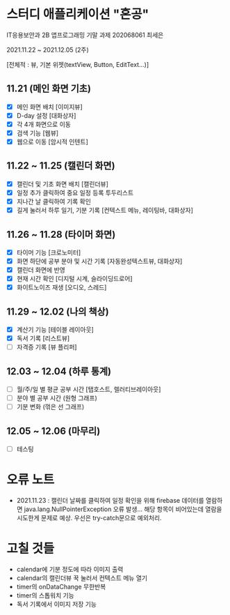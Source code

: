 # 스터디 애플리케이션 "혼공"

IT응용보안과 2B 앱프로그래밍 기말 과제
202068061 최세은

2021.11.22 ~ 2021.12.05
(2주)

[전체적 : 뷰, 기본 위젯(textView, Button, EditText...)]

## 11.21 (메인 화면 기초)

- [x] 메인 화면 배치 [이미지뷰]
- [x] D-day 설정 [대화상자]
- [x] 각 4개 화면으로 이동
- [x] 검색 기능 [웹뷰]
- [x] 웹으로 이동 [암시적 인텐트]

## 11.22 ~ 11.25 (캘린더 화면)

- [x] 캘린더 및 기초 화면 배치 [캘린더뷰]
- [x] 일정 추가 클릭하여 중요 일정 등록 투두리스트
- [x] 지나간 날 클릭하여 기록 확인
- [x] 길게 눌러서 하루 일기, 기분 기록 [컨텍스트 메뉴, 레이팅바, 대화상자]

## 11.26 ~ 11.28 (타이머 화면)

- [x] 타이머 기능 [크로노미터]
- [x] 화면 하단에 공부 분야 및 시간 기록 [자동완성텍스트뷰, 대화상자]
- [x] 캘린더 화면에 반영
- [x] 현재 시간 확인 [디지털 시계, 슬라이딩드로어]
- [x] 화이트노이즈 재생 [오디오, 스레드]

## 11.29 ~ 12.02 (나의 책상)

- [x] 계산기 기능 [테이블 레이아웃]
- [x] 독서 기록 [리스트뷰]
- [ ] 자격증 기록 [뷰 플리퍼]

## 12.03 ~ 12.04 (하루 통계)

- [ ] 월/주/일 별 평균 공부 시간 [탭호스트, 렐러티브레이아웃]
- [ ] 분야 별 공부 시간 (원형 그래프)
- [ ] 기분 변화 (꺾은 선 그래프)

## 12.05 ~ 12.06 (마무리)

- [ ] 테스팅



# 오류 노트

 - 2021.11.23 : 캘린더 날짜를 클릭하여 일정 확인을 위해 firebase 데이터를 열람하면 java.lang.NullPointerException 오류 발생... 해당 항목이 비어있는데 열람을 시도한게 문제로 예상. 우선은 try-catch문으로 예외처리.



# 고칠 것들

 - calendar에 기분 정도에 따라 이미지 출력
 - calendar의 캘린더뷰 꾹 눌러서 컨텍스트 메뉴 열기
 - timer의 onDataChange 무한반복
 - timer의 스톱워치 기능
 - 독서 기록에서 이미지 저장 기능
